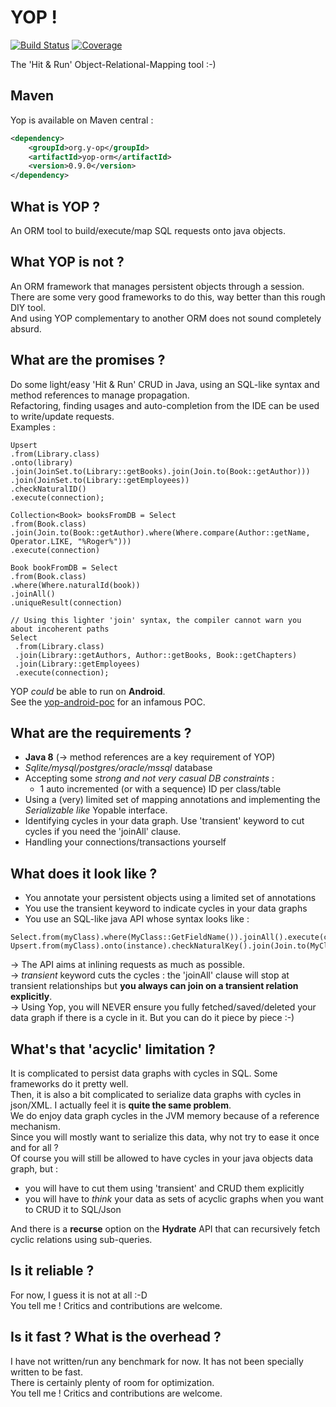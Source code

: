 # YOP ! 
[![Build Status](http://hdmcl.no-ip.org:8081/job/yop.dev_rest-test-MySQL/badge/icon)](http://jenkins.y-op.org/job/yop.dev_rest-test-MySQL/)
[![Coverage](http://hdmcl.no-ip.org:8081/job/yop.dev_rest-test-MySQL/ws/orm/target/jacoco.svg)](http://jenkins.y-op.org/job/yop.dev_rest-test-MySQL/lastBuild/jacoco)
  
The 'Hit & Run' Object-Relational-Mapping tool :-) 

## Maven
Yop is available on Maven central : 
```xml
<dependency>
    <groupId>org.y-op</groupId>
    <artifactId>yop-orm</artifactId>
    <version>0.9.0</version>
</dependency>
```

## What is YOP ?
An ORM tool to build/execute/map SQL requests onto java objects.

## What YOP is not ?
An ORM framework that manages persistent objects through a session.
There are some very good frameworks to do this, way better than this rough DIY tool.  
And using YOP complementary to another ORM does not sound completely absurd.

## What are the promises ?
Do some light/easy 'Hit & Run' CRUD in Java, using an SQL-like syntax and method references to manage propagation.  
Refactoring, finding usages and auto-completion from the IDE can be used to write/update requests.    
Examples : 
```
Upsert   
.from(Library.class)  
.onto(library)  
.join(JoinSet.to(Library::getBooks).join(Join.to(Book::getAuthor)))    
.join(JoinSet.to(Library::getEmployees))  
.checkNaturalID()  
.execute(connection);  
```
  
```
Collection<Book> booksFromDB = Select
.from(Book.class)
.join(Join.to(Book::getAuthor).where(Where.compare(Author::getName, Operator.LIKE, "%Roger%")))
.execute(connection)
```  
  
```
Book bookFromDB = Select
.from(Book.class)
.where(Where.naturalId(book))
.joinAll()
.uniqueResult(connection)
```  
  
```
// Using this lighter 'join' syntax, the compiler cannot warn you about incoherent paths
Select   
 .from(Library.class)    
 .join(Library::getAuthors, Author::getBooks, Book::getChapters)    
 .join(Library::getEmployees)  
 .execute(connection);
  ```

YOP *could* be able to run on **Android**.  
See the [yop-android-poc](https://github.com/ug-dbg/yop-android-poc) for an infamous POC.

## What are the requirements ?
* **Java 8** (→ method references are a key requirement of YOP)
* *Sqlite/mysql/postgres/oracle/mssql* database
* Accepting some *strong and not very casual DB constraints* : 
  * 1 auto incremented (or with a sequence) ID per class/table
* Using a (very) limited set of mapping annotations and implementing the *Serializable like* Yopable interface. 
* Identifying cycles in your data graph. Use 'transient' keyword to cut cycles if you need the 'joinAll' clause.
* Handling your connections/transactions yourself


## What does it look like ?

* You annotate your persistent objects using a limited set of annotations
* You use the transient keyword to indicate cycles in your data graphs
* You use an SQL-like java API whose syntax looks like :
```
Select.from(myClass).where(MyClass::GetFieldName()).joinAll().execute(connection);
Upsert.from(myClass).onto(instance).checkNaturalKey().join(Join.to(MyClass::getRelation())).execute(connection);
```

→ The API aims at inlining requests as much as possible.  
→ *transient* keyword cuts the cycles : the 'joinAll' clause will stop at transient relationships 
but **you always can join on a transient relation explicitly**.  
→ Using Yop, you will NEVER ensure you fully fetched/saved/deleted your data graph if there is a cycle in it. 
But you can do it piece by piece :-)  

## What's that 'acyclic' limitation ?
It is complicated to persist data graphs with cycles in SQL. Some frameworks do it pretty well.  
Then, it is also a bit complicated to serialize data graphs with cycles in json/XML. 
I actually feel it is **quite the same problem**.  
We do enjoy data graph cycles in the JVM memory because of a reference mechanism.  
Since you will mostly want to serialize this data, why not try to ease it once and for all ?  
Of course you will still be allowed to have cycles in your java objects data graph, but :
* you will have to cut them using 'transient' and CRUD them explicitly
* you will have to *think* your data as sets of acyclic graphs when you want to CRUD it to SQL/Json  
  
And there is a **recurse** option on the **Hydrate** API that can recursively fetch cyclic relations using sub-queries.

## Is it reliable ?
For now, I guess it is not at all :-D  
You tell me ! Critics and contributions are welcome.

## Is it fast ? What is the overhead ?
I have not written/run any benchmark for now.
It has not been specially written to be fast.  
There is certainly plenty of room for optimization.  
You tell me ! Critics and contributions are welcome.